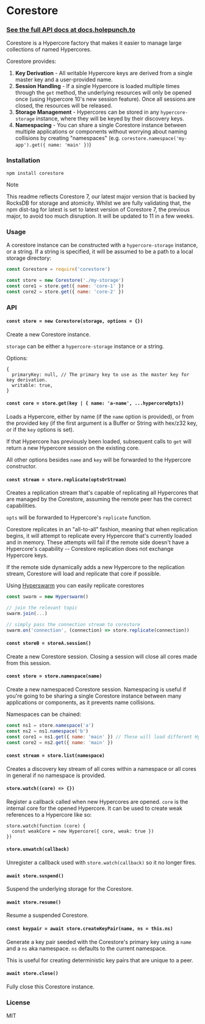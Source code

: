 # Corestore

### [See the full API docs at docs.holepunch.to](https://docs.holepunch.to/helpers/corestore)

Corestore is a Hypercore factory that makes it easier to manage large collections of named Hypercores.

Corestore provides:

1. **Key Derivation** - All writable Hypercore keys are derived from a single master key and a user-provided name.
2. **Session Handling** - If a single Hypercore is loaded multiple times through the `get` method, the underlying resources will only be opened once (using Hypercore 10's new session feature). Once all sessions are closed, the resources will be released.
3. **Storage Management** - Hypercores can be stored in any `hypercore-storage` instance, where they will be keyed by their discovery keys.
4. **Namespacing** - You can share a single Corestore instance between multiple applications or components without worrying about naming collisions by creating "namespaces" (e.g. `corestore.namespace('my-app').get({ name: 'main' })`)

### Installation

`npm install corestore`

> [!NOTE]
> This readme reflects Corestore 7, our latest major version that is backed by RocksDB for storage and atomicity.
> Whilst we are fully validating that, the npm dist-tag for latest is set to latest version of Corestore 7, the previous major, to avoid too much disruption.
> It will be updated to 11 in a few weeks.

### Usage

A corestore instance can be constructed with a `hypercore-storage` instance, or a string. If a string is specified, it will be assumed to be a path to a local storage directory:

```js
const Corestore = require('corestore')

const store = new Corestore('./my-storage')
const core1 = store.get({ name: 'core-1' })
const core2 = store.get({ name: 'core-2' })
```

### API

#### `const store = new Corestore(storage, options = {})`

Create a new Corestore instance.

`storage` can be either a `hypercore-storage` instance or a string.

Options:

```
{
  primaryKey: null, // The primary key to use as the master key for key derivation.
  writable: true,
}
```

#### `const core = store.get(key | { name: 'a-name', ...hypercoreOpts})`

Loads a Hypercore, either by name (if the `name` option is provided), or from the provided key (if the first argument is a Buffer or String with hex/z32 key, or if the `key` options is set).

If that Hypercore has previously been loaded, subsequent calls to `get` will return a new Hypercore session on the existing core.

All other options besides `name` and `key` will be forwarded to the Hypercore constructor.

#### `const stream = store.replicate(optsOrStream)`

Creates a replication stream that's capable of replicating all Hypercores that are managed by the Corestore, assuming the remote peer has the correct capabilities.

`opts` will be forwarded to Hypercore's `replicate` function.

Corestore replicates in an "all-to-all" fashion, meaning that when replication begins, it will attempt to replicate every Hypercore that's currently loaded and in memory. These attempts will fail if the remote side doesn't have a Hypercore's capability -- Corestore replication does not exchange Hypercore keys.

If the remote side dynamically adds a new Hypercore to the replication stream, Corestore will load and replicate that core if possible.

Using [Hyperswarm](https://github.com/holepunchto/hyperswarm) you can easily replicate corestores

```js
const swarm = new Hyperswarm()

// join the relevant topic
swarm.join(...)

// simply pass the connection stream to corestore
swarm.on('connection', (connection) => store.replicate(connection))
```

#### `const storeB = storeA.session()`

Create a new Corestore session. Closing a session will close all cores made from this session.

#### `const store = store.namespace(name)`

Create a new namespaced Corestore session. Namespacing is useful if you're going to be sharing a single Corestore instance between many applications or components, as it prevents name collisions.

Namespaces can be chained:

```js
const ns1 = store.namespace('a')
const ns2 = ns1.namespace('b')
const core1 = ns1.get({ name: 'main' }) // These will load different Hypercores
const core2 = ns2.get({ name: 'main' })
```

#### `const stream = store.list(namespace)`

Creates a discovery key stream of all cores within a namespace or all cores in general if no namespace is provided.

#### `store.watch((core) => {})`

Register a callback called when new Hypercores are opened. `core` is the internal core for the opened Hypercore. It can be used to create weak references to a Hypercore like so:

```
store.watch(function (core) {
  const weakCore = new Hypercore({ core, weak: true })
})
```

#### `store.unwatch(callback)`

Unregister a callback used with `store.watch(callback)` so it no longer fires.

#### `await store.suspend()`

Suspend the underlying storage for the Corestore.

#### `await store.resume()`

Resume a suspended Corestore.

#### `const keypair = await store.createKeyPair(name, ns = this.ns)`

Generate a key pair seeded with the Corestore's primary key using a `name` and a `ns` aka namespace. `ns` defaults to the current namespace.

This is useful for creating deterministic key pairs that are unique to a peer.

#### `await store.close()`

Fully close this Corestore instance.

### License

MIT

